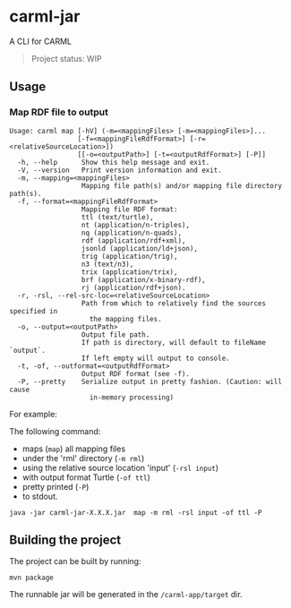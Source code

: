 # carml-jar
A CLI for CARML

> Project status: WIP

## Usage

### Map RDF file to output

```console
Usage: carml map [-hV] (-m=<mappingFiles> [-m=<mappingFiles>]...
                 [-f=<mappingFileRdfFormat>] [-r=<relativeSourceLocation>])
                 [[-o=<outputPath>] [-t=<outputRdfFormat>] [-P]]
  -h, --help      Show this help message and exit.
  -V, --version   Print version information and exit.
  -m, --mapping=<mappingFiles>
                  Mapping file path(s) and/or mapping file directory path(s).
  -f, --format=<mappingFileRdfFormat>
                  Mapping file RDF format:
                  ttl (text/turtle),
                  nt (application/n-triples),
                  nq (application/n-quads),
                  rdf (application/rdf+xml),
                  jsonld (application/ld+json),
                  trig (application/trig),
                  n3 (text/n3),
                  trix (application/trix),
                  brf (application/x-binary-rdf),
                  rj (application/rdf+json).
  -r, -rsl, --rel-src-loc=<relativeSourceLocation>
                  Path from which to relatively find the sources specified in
                    the mapping files.
  -o, --output=<outputPath>
                  Output file path.
                  If path is directory, will default to fileName `output`.
                  If left empty will output to console.
  -t, -of, --outformat=<outputRdfFormat>
                  Output RDF format (see -f).
  -P, --pretty    Serialize output in pretty fashion. (Caution: will cause
                    in-memory processing)
```

For example:

The following command:
* maps (`map`) all mapping files
* under the 'rml' directory (`-m rml`)
* using the relative source location 'input' (`-rsl input`)
* with output format Turtle (`-of ttl`)
* pretty printed (`-P`)
* to stdout.

```shell
java -jar carml-jar-X.X.X.jar  map -m rml -rsl input -of ttl -P
```

## Building the project

The project can be built by running:

```shell
mvn package
```

The runnable jar will be generated in the `/carml-app/target` dir.

